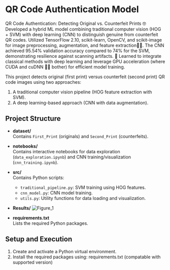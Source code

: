 # QR Code Authentication Model

QR Code Authentication: Detecting Original vs. Counterfeit Prints 🤓
Developed a hybrid ML model combining traditional computer vision (HOG + SVM) with deep learning (CNN) to distinguish genuine from counterfeit QR codes. Utilized TensorFlow 2.10, scikit-learn, OpenCV, and scikit-image for image preprocessing, augmentation, and feature extraction😵‍💫. The CNN achieved 95.54% validation accuracy compared to 74% for the SVM, demonstrating resilience against scanning artifacts. 👀 Learned to integrate classical methods with deep learning and leverage GPU acceleration (where CUDA and cuDNN 😶‍🌫️ bother) for efficient model training.

This project detects original (first print) versus counterfeit (second print) QR code images using two approaches:
1. A traditional computer vision pipeline (HOG feature extraction with SVM).
2. A deep learning-based approach (CNN with data augmentation).

## Project Structure

- **dataset/**  
  Contains `First_Print` (originals) and `Second_Print` (counterfeits).

- **notebooks/**  
  Contains interactive notebooks for data exploration (`data_exploration.ipynb`) and CNN training/visualization (`cnn_training.ipynb`).

- **src/**  
  Contains Python scripts:
  - `traditional_pipeline.py`: SVM training using HOG features.
  - `cnn_model.py`: CNN model training.
  - `utils.py`: Utility functions for data loading and visualization.
    
- **Results/**
  ![Figure_1](https://github.com/user-attachments/assets/72568ec2-b66d-42c2-bfcd-dfa0131a6973)

- **requirements.txt**  
  Lists the required Python packages.

## Setup and Execution

1. Create and activate a Python virtual environment.
2. Install the required packages using: requirements.txt (compatable with supported version)
